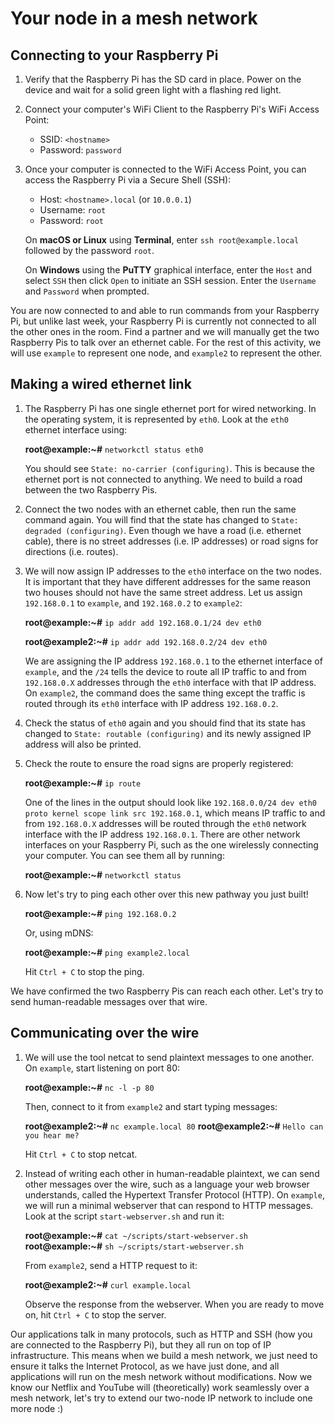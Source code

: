 Your node in a mesh network
===========================

## Connecting to your Raspberry Pi

1. Verify that the Raspberry Pi has the SD card in place. Power on the device and wait for a solid green light with a flashing red light.

1. Connect your computer's WiFi Client to the Raspberry Pi's WiFi Access Point:

    - SSID: `<hostname>`
    - Password: `password`

1. Once your computer is connected to the WiFi Access Point, you can access the Raspberry Pi via a Secure Shell (SSH):

    - Host: `<hostname>.local` (or `10.0.0.1`)
    - Username: `root`
    - Password: `root`

    On **macOS or Linux** using **Terminal**, enter `ssh root@example.local` followed by the password `root`.

    On **Windows** using the **PuTTY** graphical interface, enter the `Host` and select `SSH` then click `Open` to initiate an SSH session. Enter the `Username` and `Password` when prompted.

You are now connected to and able to run commands from your Raspberry Pi, but unlike last week, your Raspberry Pi is currently not connected to all the other ones in the room. Find a partner and we will manually get the two Raspberry Pis to talk over an ethernet cable. For the rest of this activity, we will use `example` to represent one node, and `example2` to represent the other.

## Making a wired ethernet link

1. The Raspberry Pi has one single ethernet port for wired networking. In the operating system, it is represented by `eth0`. Look at the `eth0` ethernet interface using:

    **root@example:~#** `networkctl status eth0`

    You should see `State: no-carrier (configuring)`. This is because the ethernet port is not connected to anything. We need to build a road between the two Raspberry Pis.

1. Connect the two nodes with an ethernet cable, then run the same command again. You will find that the state has changed to `State: degraded (configuring)`. Even though we have a road (i.e. ethernet cable), there is no street addresses (i.e. IP addresses) or road signs for directions (i.e. routes).

1. We will now assign IP addresses to the `eth0` interface on the two nodes. It is important that they have different addresses for the same reason two houses should not have the same street address. Let us assign `192.168.0.1` to `example`, and `192.168.0.2` to `example2`:

    **root@example:~#** `ip addr add 192.168.0.1/24 dev eth0`

    **root@example2:~#** `ip addr add 192.168.0.2/24 dev eth0`
    
    We are assigning the IP address `192.168.0.1` to the ethernet interface of `example`, and the `/24` tells the device to route all IP traffic to and from `192.168.0.X` addresses through the `eth0` interface with that IP address. On `example2`, the command does the same thing except the traffic is routed through its `eth0` interface with IP address `192.168.0.2`.

1. Check the status of `eth0` again and you should find that its state has changed to `State: routable (configuring)` and its newly assigned IP address will also be printed.

1. Check the route to ensure the road signs are properly registered:

    **root@example:~#** `ip route`

    One of the lines in the output should look like `192.168.0.0/24 dev eth0 proto kernel scope link src 192.168.0.1`, which means IP traffic to and from `192.168.0.X` addresses will be routed through the `eth0` network interface with the IP address `192.168.0.1`. There are other network interfaces on your Raspberry Pi, such as the one wirelessly connecting your computer. You can see them all by running:

    **root@example:~#** `networkctl status`

1. Now let's try to ping each other over this new pathway you just built!

    **root@example:~#** `ping 192.168.0.2`

    Or, using mDNS:

    **root@example:~#** `ping example2.local`

    Hit `Ctrl + C` to stop the ping.

We have confirmed the two Raspberry Pis can reach each other. Let's try to send human-readable messages over that wire.

## Communicating over the wire

1. We will use the tool netcat to send plaintext messages to one another. On `example`, start listening on port 80:
    
    **root@example:~#** `nc -l -p 80`

    Then, connect to it from `example2` and start typing messages:

    **root@example2:~#** `nc example.local 80`
    **root@example2:~#** `Hello can you hear me?`

    Hit `Ctrl + C` to stop netcat.

1. Instead of writing each other in human-readable plaintext, we can send other messages over the wire, such as a language your web browser understands, called the Hypertext Transfer Protocol (HTTP). On `example`, we will run a minimal webserver that can respond to HTTP messages. Look at the script `start-webserver.sh` and run it:

    **root@example:~#** `cat ~/scripts/start-webserver.sh`
    **root@example:~#** `sh ~/scripts/start-webserver.sh`

    From `example2`, send a HTTP request to it:

    **root@example2:~#** `curl example.local`

    Observe the response from the webserver. When you are ready to move on, hit `Ctrl + C` to stop the server.

Our applications talk in many protocols, such as HTTP and SSH (how you are connected to the Raspberry Pi), but they all run on top of IP infrastructure. This means when we build a mesh network, we just need to ensure it talks the Internet Protocol, as we have just done, and all applications will run on the mesh network without modifications. Now we know our Netflix and YouTube will (theoretically) work seamlessly over a mesh network, let's try to extend our two-node IP network to include one more node :)
